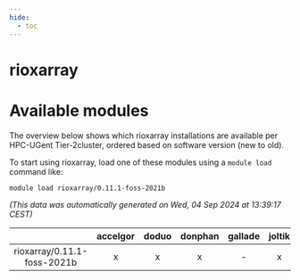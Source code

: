 ```yaml
---
hide:
  - toc
---
```


rioxarray
=========

# Available modules


The overview below shows which rioxarray installations are available per HPC-UGent Tier-2cluster, ordered based on software version (new to old).

To start using rioxarray, load one of these modules using a `module load` command like:

```shell
module load rioxarray/0.11.1-foss-2021b
```

*(This data was automatically generated on Wed, 04 Sep 2024 at 13:39:17 CEST)*  

| |accelgor|doduo|donphan|gallade|joltik|shinx|skitty|
| :---: | :---: | :---: | :---: | :---: | :---: | :---: | :---: |
|rioxarray/0.11.1-foss-2021b|x|x|x|-|x|-|x|
